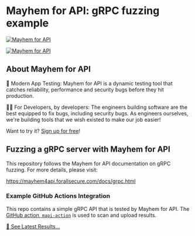 # Mayhem for API: gRPC fuzzing example

[![Mayhem for API](https://mayhem4api.forallsecure.com/api/v1/api-target/forallsecure/abrewer-mapi-grpc-example/badge/icon.svg?scm_branch=main)](https://mayhem4api.forallsecure.com/forallsecure/abrewer-mapi-grpc-example/latest-job?scm_branch=main)

[![Mayhem for API](https://mayhem4api.forallsecure.com/downloads/img/mapi-logo-full-color.svg)](http://mayhem4api.forallsecure.com)

## About Mayhem for API

🧪 Modern App Testing: Mayhem for API is a dynamic testing tool that
catches reliability, performance and security bugs before they hit
production.

🧑‍💻 For Developers, by developers: The engineers building
software are the best equipped to fix bugs, including security bugs. As
engineers ourselves, we're building tools that we wish existed to make
our job easier!

Want to try it? [Sign up for free](http://mayhem4api.forallsecure.com/signup)!

## Fuzzing a gRPC server with Mayhem for API

This repository follows the Mayhem for API documentation on gRPC fuzzing. For
more details, please visit:

https://mayhem4api.forallsecure.com/docs/grpc.html
### Example GitHub Actions Integration

This repo contains a simple gRPC API that is tested by Mayhem for API. The
[GitHub action, `mapi-action`](https://github.com/forallsecure/mapi-action) is
used to scan and upload results.

[👀 See Latest Results...](https://mayhem4api.forallsecure.com/forallsecure/forallsecure-mapi-grpc-example)
